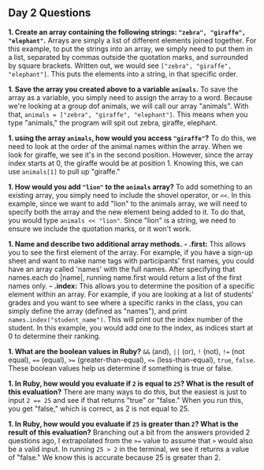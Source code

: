 ## Day 2 Questions

**1. Create an array containing the following strings: `"zebra", "giraffe", "elephant"`.**
Arrays are simply a list of different elements joined together. For this example, to put the strings into an array, we simply need to put them in a list, separated by commas outside the quotation marks, and surrounded by square brackets. Written out, we would see `["zebra", "giraffe", "elephant"]`. This puts the elements into a string, in that specific order.

**1. Save the array you created above to a variable `animals`.**
To save the array as a variable, you simply need to assign the array to a word. Because we're looking at a group dof animals, we will call our array "animals". With that, `animals = ["zebra", "giraffe", "elephant"]`. This means when you type "animals," the program will spit out zebra, giraffe, elephant.

**1. using the array `animals`, how would you access `"giraffe"`?**
To do this, we need to look at the order of the animal names within the array. When we look for giraffe, we see it's in the second position. However, since the array index starts at 0, the giraffe would be at position 1. Knowing this, we can use `animals[1]` to pull up "giraffe."

**1. How would you add `"lion"` to the `animals` array?**
To add something to an existing array, you simply need to include the shovel operator, or `<<`. In this example, since we want to add "lion" to the animals array, we will need to specify both the array and the new element being added to it. To do that, you would type `animals << "lion"`. Since "lion" is a string, we need to ensure we include the quotation marks, or it won't work.

**1. Name and describe two additional array methods.**
  **- .first:** This allows you to see the first element of the array. For example, if you have a sign-up sheet and want to make name tags with participants' first names, you could have an array called 'names' with the full names. After specifying that names.each do |name|, running name.first would return a list of the first names only.
  **- .index:** This allows you to determine the position of a specific element within an array. For example, if you are looking at a list of students' grades and you want to see where a specific ranks in the class, you can simply define the array (defined as "names"), and print `names.index("student_name")`. This will print out the index number of the student. In this example, you would add one to the index, as indices start at 0 to determine their ranking.

**1. What are the boolean values in Ruby?**
`&&` (and), `||` (or), `!` (not), `!=` (not equal), `==` (equal), `>=` (greater-than-equal), `<=` (less-than-equal), `true`, `false`. These boolean values help us determine if something is true or false.

**1. In Ruby, how would you evaluate if `2` is equal to `25`? What is the result of this evaluation?**
There are many ways to do this, but the easiest is just to input `2 == 25` and see if that returns "true" or "false." When you run this, you get "false," which is correct, as 2 is not equal to 25.

**1. In Ruby, how would you evaluate if `25` is greater than `2`? What is the result of this evaluation?**
Branching out a bit from the answers provided 2 questions ago, I extrapolated from the `>=` value to assume that `>` would also be a valid input. In running `25 > 2` in the terminal, we see it returns a value of "false." We know this is accurate because 25 is greater than 2.
